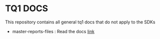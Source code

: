 # TQ1 DOCS

This repository contains all general tq1 docs that do not apply to the SDKs

- master-reports-files : Read the docs [link](http://tq1-reports-files.readthedocs.org/)
